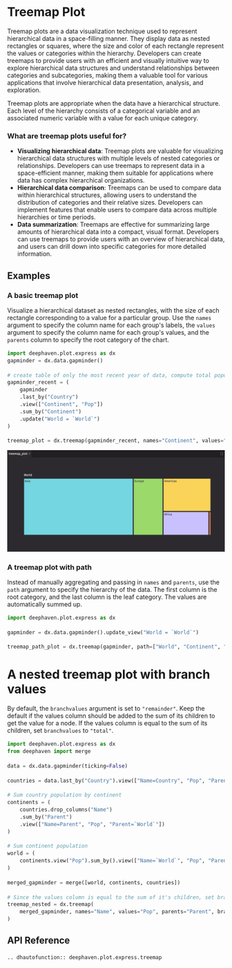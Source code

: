 # Treemap Plot

Treemap plots are a data visualization technique used to represent hierarchical data in a space-filling manner. They display data as nested rectangles or squares, where the size and color of each rectangle represent the values or categories within the hierarchy. Developers can create treemaps to provide users with an efficient and visually intuitive way to explore hierarchical data structures and understand relationships between categories and subcategories, making them a valuable tool for various applications that involve hierarchical data presentation, analysis, and exploration.

Treemap plots are appropriate when the data have a hierarchical structure. Each level of the hierarchy consists of a categorical variable and an associated numeric variable with a value for each unique category.

### What are treemap plots useful for?

- **Visualizing hierarchical data**: Treemap plots are valuable for visualizing hierarchical data structures with multiple levels of nested categories or relationships. Developers can use treemaps to represent data in a space-efficient manner, making them suitable for applications where data has complex hierarchical organizations.
- **Hierarchical data comparison**: Treemaps can be used to compare data within hierarchical structures, allowing users to understand the distribution of categories and their relative sizes. Developers can implement features that enable users to compare data across multiple hierarchies or time periods.
- **Data summarization**: Treemaps are effective for summarizing large amounts of hierarchical data into a compact, visual format. Developers can use treemaps to provide users with an overview of hierarchical data, and users can drill down into specific categories for more detailed information.

## Examples

### A basic treemap plot

Visualize a hierarchical dataset as nested rectangles, with the size of each rectangle corresponding to a value for a particular group. Use the `names` argument to specify the column name for each group's labels, the `values` argument to specify the column name for each group's values, and the `parents` column to specify the root category of the chart.

```python order=treemap_plot,gapminder_recent,gapminder
import deephaven.plot.express as dx
gapminder = dx.data.gapminder()

# create table of only the most recent year of data, compute total population for each continent
gapminder_recent = (
    gapminder
    .last_by("Country")
    .view(["Continent", "Pop"])
    .sum_by("Continent")
    .update("World = `World`")
)

treemap_plot = dx.treemap(gapminder_recent, names="Continent", values="Pop", parents="World")
```

![Treemap Plot Basic Example](./_assets/treemap_plot.png)

### A treemap plot with path

Instead of manually aggregating and passing in `names` and `parents`, use the `path` argument to specify the hierarchy of the data. The first column is the root category, and the last column is the leaf category. The values are automatically summed up.

```python order=treemap_path_plot,gapminder
import deephaven.plot.express as dx

gapminder = dx.data.gapminder().update_view("World = `World`")

treemap_path_plot = dx.treemap(gapminder, path=["World", "Continent", "Country"], values="Pop")
```

# A nested treemap plot with branch values

By default, the `branchvalues` argument is set to `"remainder"`.
Keep the default if the values column should be added to the sum of its children to get the value for a node.
If the values column is equal to the sum of its children, set `branchvalues` to `"total"`.

```python
import deephaven.plot.express as dx
from deephaven import merge

data = dx.data.gapminder(ticking=False)

countries = data.last_by("Country").view(["Name=Country", "Pop", "Parent=Continent"])

# Sum country population by continent
continents = (
    countries.drop_columns("Name")
    .sum_by("Parent")
    .view(["Name=Parent", "Pop", "Parent=`World`"])
)

# Sum continent population
world = (
    continents.view("Pop").sum_by().view(["Name=`World`", "Pop", "Parent=(String)null"])
)

merged_gapminder = merge([world, continents, countries])

# Since the values column is equal to the sum of it's children, set branchvalues to "total"
treemap_nested = dx.treemap(
    merged_gapminder, names="Name", values="Pop", parents="Parent", branchvalues="total"
)
```

## API Reference

```{eval-rst}
.. dhautofunction:: deephaven.plot.express.treemap
```
